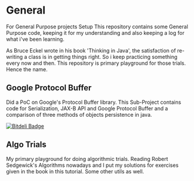 # General

For General Purpose projects Setup
This repository contains some General Purpose code, keeping it 
for my understanding and also keeping a log for what i've been 
learning.

As Bruce Eckel wrote in his book 'Thinking in Java', the satisfaction of re-writing a class is in getting things right. So i keep practicing something every now and then. This repository is primary playground for those trials. Hence the name.

## Google Protocol Buffer

Did a PoC on Google's Protocol Buffer library.
This Sub-Project contains code for Serialization, JAX-B API and 
Google Protocol Buffer and a comparison of three methods of objects persistence in java. 

[![Bitdeli Badge](https://d2weczhvl823v0.cloudfront.net/Shashi-Bhushan/general/trend.png)](https://bitdeli.com/free "Bitdeli Badge")

## Algo Trials

My primary playground for doing algorithmic trials. Reading Robert Sedgewick's Algorithms nowadays and I put my solutions for exercises given in the book in this tutorial. Some other utils as well. 
